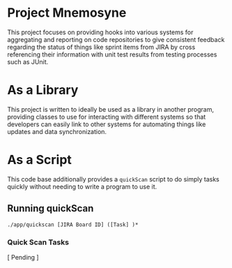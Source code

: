 # Project Mnemosyne
This project focuses on providing hooks into various systems for aggregating and reporting on code repositories to give consistent feedback regarding the status of things like sprint items from JIRA by cross referencing their information with unit test results from testing processes such as JUnit.

# As a Library

This project is written to ideally be used as a library in another program, providing classes to use for interacting with different systems so that developers can easily link to other systems for automating things like updates and data synchronization.

# As a Script

This code base additionally provides a `quickScan` script to do simply tasks quickly without needing to write a program to use it.

## Running quickScan
```nodejs
./app/quickscan [JIRA Board ID] ([Task] )*
```

### Quick Scan Tasks

[ Pending ]

